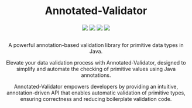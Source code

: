 <div align="center">

# Annotated-Validator

<div align="center" >
  <img align="center" src="https://img.shields.io/badge/version-1.0.0-blue">
  <img align="center" src="https://img.shields.io/badge/maintainer-Zeldown-orange">
  <img align="center" src="https://img.shields.io/maintenance/yes/9999">
  <img align="center" src="https://github.com/Zeldown/Annotated-Validator/actions/workflows/test.yml/badge.svg">
</div>

<br>

A powerful annotation-based validation library for primitive data types in Java.

Elevate your data validation process with Annotated-Validator, designed to simplify and automate the checking of primitive values using Java annotations.

Annotated-Validator empowers developers by providing an intuitive, annotation-driven API that enables automatic validation of primitive types, ensuring correctness and reducing boilerplate validation code.
